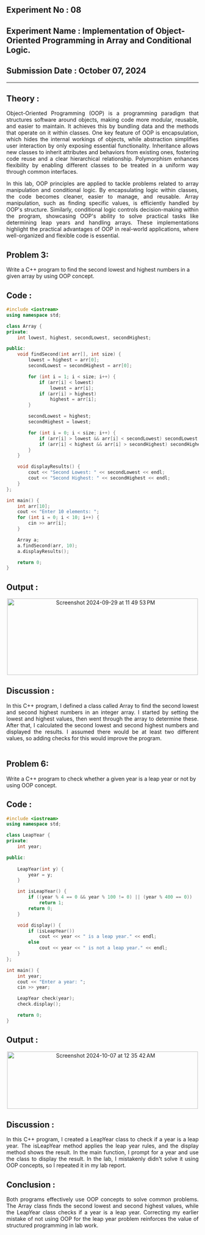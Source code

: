 ## **Experiment No : 08**

## **Experiment Name : Implementation of Object-Oriented Programming in Array and Conditional Logic.**

## **Submission Date : October 07, 2024**


---

## **Theory :**
<div align="justify">
Object-Oriented Programming (OOP) is a programming paradigm that structures software around objects, making code more modular, reusable, and easier to maintain. It achieves this by bundling data and the methods that operate on it within classes. One key feature of OOP is encapsulation, which hides the internal workings of objects, while abstraction simplifies user interaction by only exposing essential functionality. Inheritance allows new classes to inherit attributes and behaviors from existing ones, fostering code reuse and a clear hierarchical relationship. Polymorphism enhances flexibility by enabling different classes to be treated in a uniform way through common interfaces.

In this lab, OOP principles are applied to tackle problems related to array manipulation and conditional logic. By encapsulating logic within classes, the code becomes cleaner, easier to manage, and reusable. Array manipulation, such as finding specific values, is efficiently handled by OOP's structure. Similarly, conditional logic controls decision-making within the program, showcasing OOP's ability to solve practical tasks like determining leap years and handling arrays. These implementations highlight the practical advantages of OOP in real-world applications, where well-organized and flexible code is essential.

</div>

## **Problem 3:**
Write a C++ program to find the second lowest and highest numbers in a given array by using OOP concept.

## **Code :**

```C++
#include <iostream>
using namespace std;

class Array {
private:
    int lowest, highest, secondLowest, secondHighest;

public:
    void findSecond(int arr[], int size) {
        lowest = highest = arr[0];
        secondLowest = secondHighest = arr[0];

        for (int i = 1; i < size; i++) {
            if (arr[i] < lowest) 
                lowest = arr[i];
            if (arr[i] > highest) 
                highest = arr[i];
        }

        secondLowest = highest;
        secondHighest = lowest;

        for (int i = 0; i < size; i++) {
            if (arr[i] > lowest && arr[i] < secondLowest) secondLowest = arr[i];
            if (arr[i] < highest && arr[i] > secondHighest) secondHighest = arr[i];
        }
    }

    void displayResults() {
        cout << "Second Lowest: " << secondLowest << endl;
        cout << "Second Highest: " << secondHighest << endl;
    }
};

int main() {
    int arr[10];
    cout << "Enter 10 elements: ";
    for (int i = 0; i < 10; i++) {
        cin >> arr[i];
    }

    Array a;
    a.findSecond(arr, 10);
    a.displayResults();

    return 0;
}

```

## **Output :**
<p align="center">
<img width="500" height="200" alt="Screenshot 2024-09-29 at 11 49 53 PM" src="https://github.com/user-attachments/assets/d8c5c8d9-8406-4731-88d3-797a9aadd3ad">
</p>

## **Discussion :**
<div align="justify">
In this C++ program, I defined a class called Array to find the second lowest and second highest numbers in an integer array. I started by setting the lowest and highest values, then went through the array to determine these. After that, I calculated the second lowest and second highest numbers and displayed the results. I assumed there would be at least two different values, so adding checks for this would improve the program.
</div>

<br>

## **Problem 6:**
Write a C++ program to check whether a given year is a leap year or not by using OOP concept.

## **Code :**

```C++
#include <iostream>
using namespace std;

class LeapYear {
private:
    int year;

public:
    
    LeapYear(int y) {
        year = y;
    }

    int isLeapYear() {
        if ((year % 4 == 0 && year % 100 != 0) || (year % 400 == 0))
            return 1;
        return 0;
    }

    void display() {
        if (isLeapYear())
            cout << year << " is a leap year." << endl;
        else
            cout << year << " is not a leap year." << endl;
    }
};

int main() {
    int year;
    cout << "Enter a year: ";
    cin >> year;

    LeapYear check(year); 
    check.display();   

    return 0;
}

```

## **Output :**
<p align="center">
<img width="500" height="150" alt="Screenshot 2024-10-07 at 12 35 42 AM" src="https://github.com/user-attachments/assets/ca570985-e68d-421b-8469-96fe679e2402">
</p>

## **Discussion :**
<div align="justify">
In this C++ program, I created a LeapYear class to check if a year is a leap year. The isLeapYear method applies the leap year rules, and the display method shows the result. In the main function, I prompt for a year and use the class to display the result. In the lab, I mistakenly didn't solve it using OOP concepts, so I repeated it in my lab report.
</div> 

## **Conclusion :**
<div align="justify">
Both programs effectively use OOP concepts to solve common problems. The Array class finds the second lowest and second highest values, while the LeapYear class checks if a year is a leap year. Correcting my earlier mistake of not using OOP for the leap year problem reinforces the value of structured programming in lab work.

</div>


<br>
